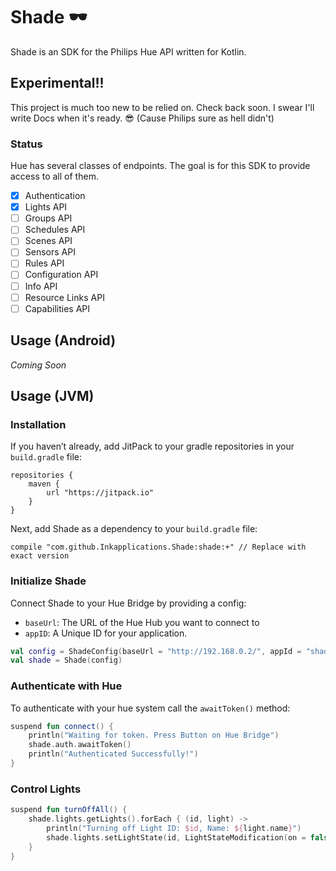 # Shade 🕶
Shade is an SDK for the Philips Hue API written for Kotlin.

## Experimental!!
This project is much too new to be relied on.
Check back soon. 
I swear I'll write Docs when it's ready. 😎
(Cause Philips sure as hell didn't)

### Status

Hue has several classes of endpoints. The goal is for this SDK to 
provide access to all of them.

 - [x] Authentication
 - [x] Lights API
 - [ ] Groups API
 - [ ] Schedules API
 - [ ] Scenes API
 - [ ] Sensors API
 - [ ] Rules API
 - [ ] Configuration API
 - [ ] Info API
 - [ ] Resource Links API
 - [ ] Capabilities API

## Usage (Android)

_Coming Soon_

## Usage (JVM)

### Installation

If you haven’t already, add JitPack to your gradle repositories in 
your `build.gradle` file:

    repositories {
        maven {
            url "https://jitpack.io"
        }
    }
    
Next, add Shade as a dependency to your `build.gradle` file:

    compile "com.github.Inkapplications.Shade:shade:+" // Replace with exact version

### Initialize Shade

Connect Shade to your Hue Bridge by providing a config:

 - `baseUrl`: The URL of the Hue Hub you want to connect to
 - `appID`: A Unique ID for your application.

```kotlin
val config = ShadeConfig(baseUrl = "http://192.168.0.2/", appId = "shade#shade")
val shade = Shade(config)
```

### Authenticate with Hue

To authenticate with your hue system call the `awaitToken()` method:

```kotlin
suspend fun connect() {
    println("Waiting for token. Press Button on Hue Bridge")
    shade.auth.awaitToken()
    println("Authenticated Successfully!")
}
```

### Control Lights

```kotlin
suspend fun turnOffAll() {
    shade.lights.getLights().forEach { (id, light) ->
        println("Turning off Light ID: $id, Name: ${light.name}")
        shade.lights.setLightState(id, LightStateModification(on = false))
    }
}
```
